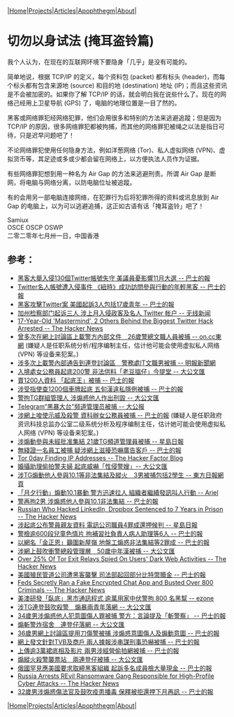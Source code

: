 |[Home](/README.md)|[Projects](/projects.md)|[Articles](/articles.md)|[Apophthegm](/apophthegm.md)|[About](/about.md)|

# 切勿以身试法 (掩耳盗铃篇)

我个人认为，在现在的互联网环境下要隐身「几乎」是没有可能的。

简单地说，根据 TCP/IP 的定义，每个资料包 (packet) 都有标头 (header)，而每个标头都有包含来源地 (source) 和目的地 (destination) 地址 (IP)；而且这些资讯是不会被加密的。如果你了解 TCP/IP 的话，就会明白我在说些什么了。现在的网络己经用上卫星导航 (GPS) 了，电脑的地理位置是一目了然的。

黑客或网络罪犯经网络犯罪，他们会用很多和特别的方法来逃避追蹤；但是因为 TCP/IP 的原因，很多网络罪犯都被拘捕，而其他的网络罪犯被绳之以法是指日可待，只是迟早问题吧了！

不论网络罪犯使用任何隐身方法，例如洋葱网络 (Tor)、私人虚拟网络 (VPN)、虚拟货币等，其足迹或多或少都会留在网络上，以方便执法人员作为证据。

有些网络罪犯想到用一种名为 Air Gap 的方法来逃避刑责。所谓 Air Gap 是断网，将电脑与网络分离，以防电脑位址被追蹤。

有的会用另一部电脑连接网络，在犯罪行为后将犯罪所得的资料或讯息放到 Air Gap 的电脑上，以为可以逃避追捕，这正如古语有话「掩耳盗铃」吧了！

Samiux  
OSCE  OSCP  OSWP  
二零二零年七月卅一日，中国香港  

## 参考：

- [黑客大舉入侵130個Twitter帳號失守 美議員憂影響11月大選 -- 巴士的報](https://www.bastillepost.com/hongkong/article/6794000-130%e5%80%8btwitter%e5%b8%b3%e8%99%9f%e9%81%ad%e9%bb%91%e5%ae%a2%e8%a5%b2%e6%93%8a-%e7%be%8e%e5%9c%8b%e8%ad%b0%e5%93%a1%e6%86%82%e5%bd%b1%e9%9f%bf11%e6%9c%88%e5%a4%a7%e9%81%b8)  
- [Twitter名人帳號遭入侵事件 《紐時》成功訪問參與行動的年輕黑客 -- 巴士的報](https://www.bastillepost.com/hongkong/article/6798918-twitter%e5%a4%9a%e5%80%8b%e5%90%8d%e4%ba%ba%e5%b8%b3%e8%99%9f%e9%81%ad%e5%85%a5%e4%be%b5-%e3%80%8a%e7%b4%90%e6%99%82%e3%80%8b%e6%8c%87%e6%98%af%e5%b9%b4%e8%bc%95%e9%bb%91%e5%ae%a2%e7%84%a1%e9%97%9c)  
- [黑客攻擊Twitter案 美國起訴3人包括17歲青年 -- 巴士的報](https://www.bastillepost.com/hongkong/article/6877523-%E9%BB%91%E5%AE%A2%E8%A5%B2%E6%93%8Atwitter%E6%A1%88-%E7%BE%8E%E5%9C%8B%E8%B5%B7%E8%A8%B43%E4%BA%BA%E5%8C%85%E6%8B%AC17%E6%AD%B2%E4%BD%9B%E5%B7%9E%E9%9D%92%E5%B9%B4)  
- [加州检察部门起诉三人 涉上月入侵政客及名人 Twitter 帐户 -- 无线新闻](http://news.tvb.com/world/5f254069335d19587c98cc96/%E5%8A%A0%E5%B7%9E%E6%AA%A2%E5%AF%9F%E9%83%A8%E9%96%80%E8%B5%B7%E8%A8%B4%E4%B8%89%E4%BA%BA-%E6%B6%89%E4%B8%8A%E6%9C%88%E5%85%A5%E4%BE%B5%E6%94%BF%E5%AE%A2%E5%8F%8A%E5%90%8D%E4%BA%BATwitter%E5%B8%B3%E6%88%B6)
- [17-Year-Old 'Mastermind', 2 Others Behind the Biggest Twitter Hack Arrested -- The Hacker News](https://thehackernews.com/2020/07/twitter-hacker-arrested.html)  
- [曾多次在網上討論區上載警方內部文件　26歲警總文職人員被捕 -- on.cc東網](https://hk.on.cc/hk/bkn/cnt/news/20200814/bkn-20200814224053227-0814_00822_001.html)  (嫌疑人是任职系统分析/程序编制主任，估计他可能会使用虚拟私人网络 (VPN) 等设备来犯案。)  
- [涉多次上載警內部通告到連登討論區　警務處IT文職男被捕 -- 明報新聞網](https://news.mingpao.com/ins/%E6%B8%AF%E8%81%9E/article/20200814/s00001/1597416940155/%E6%B6%89%E5%A4%9A%E6%AC%A1%E4%B8%8A%E8%BC%89%E8%AD%A6%E5%85%A7%E9%83%A8%E9%80%9A%E5%91%8A%E5%88%B0%E9%80%A3%E7%99%BB%E8%A8%8E%E8%AB%96%E5%8D%80-%E8%AD%A6%E5%8B%99%E8%99%95it%E6%96%87%E8%81%B7%E7%94%B7%E8%A2%AB%E6%8D%95)  
- [入境處女公務員起底200警 非法供料「老豆搵仔」今提堂 -- 大公文匯](https://www.tkww.hk/a/202008/22/AP5f406511e4b01ed767435807.html)  
- [賣1200人資料 「起底王」被捕 -- 巴士的報](https://www.bastillepost.com/hongkong/article/7030703-%e8%b3%a31200%e4%ba%ba%e8%b3%87%e6%96%99-%e3%80%8c%e8%b5%b7%e5%ba%95%e7%8e%8b%e3%80%8d%e8%a2%ab%e6%8d%95)  
- [涉受指使查1200個車牌起底 五旬漢違私隱例被捕 -- 巴士的報](https://www.bastillepost.com/hongkong/article/7029364-%e6%b6%89%e5%8f%97%e6%8c%87%e4%bd%bf%e6%9f%a51200%e5%80%8b%e8%bb%8a%e7%89%8c%e8%b3%87%e6%96%99%e8%b5%b7%e5%ba%95-%e4%ba%94%e6%97%ac%e6%bc%a2%e8%a2%ab%e6%8d%95)  
- [警拘TG群組管理人 涉煽惑他人作出刑毀 -- 大公文匯](https://www.tkww.hk/a/202008/28/AP5f48bc2ae4b01ed76744c79a.html)  
- [Telegram“黑暴大台”频道管理员被捕 -- 大公报](http://www.takungpao.com/news/232109/2020/0828/491369.html)  
- [涉網上唆使示威及殺警 資科辦女公務員被捕 -- 巴士的報](https://www.bastillepost.com/hongkong/article/7076368-%e8%b3%87%e7%a7%91%e8%be%a6%e5%a5%b3%e5%85%ac%e5%8b%99%e5%93%a1%e8%a2%ab%e6%8d%95-%e6%b6%89%e7%b6%b2%e4%b8%8a%e5%94%86%e4%bd%bf%e7%a4%ba%e5%a8%81%e5%8f%8a%e9%96%8b%e5%b1%b1%e5%88%80%e6%ae%ba%e8%ad%a6)  (嫌疑人是任职政府资讯科技总监办公室二级系统分析及程序编制主任，估计她可能会使用虚拟私人网络 (VPN) 等设备来犯案。)  
- [涉煽動參與未經批准集結 21歲TG頻道管理員被捕 --  星島日報](https://std.stheadline.com/realtime/article/1370475/%E5%8D%B3%E6%99%82-%E6%B8%AF%E8%81%9E-%E6%B6%89%E7%85%BD%E5%8B%95%E5%8F%83%E8%88%87%E6%9C%AA%E7%B6%93%E6%89%B9%E5%87%86%E9%9B%86%E7%B5%90-21%E6%AD%B2TG%E9%A0%BB%E9%81%93%E7%AE%A1%E7%90%86%E5%93%A1%E8%A2%AB%E6%8D%95)  
- [無綫證一名員工被捕 疑涉網上滋擾恐嚇廣告客戶 -- 巴士的報](https://www.bastillepost.com/hongkong/article/7136902-%e7%84%a1%e7%b6%ab%e8%ad%89%e4%b8%80%e5%90%8d%e5%93%a1%e5%b7%a5%e8%a2%ab%e6%8d%95-%e7%96%91%e6%b6%89%e7%b6%b2%e4%b8%8a%e6%bb%8b%e6%93%be%e6%81%90%e5%9a%87%e5%bb%a3%e5%91%8a%e5%ae%a2%e6%88%b6?current_cat=3)  
- [Tor 0day Finding IP Addresses -- The Hacker Factor Blog](https://www.hackerfactor.com/blog/index.php?/archives/896-Tor-0day-Finding-IP-Addresses.html)  
- [婚攝助理偷拍警夫婦 起底威嚇「性侵警嫂」-- 大公文匯](https://www.tkww.hk/a/202009/17/AP5f62ab1ce4b0eab60baaebd5.html)  
- [涉TG煽動他人參與10.1等非法集結及縱火　3男被捕包括2學生 -- 東方日報網頁](https://hk.on.cc/hk/bkn/cnt/news/20200929/bkn-20200929165726234-0929_00822_001.html)  
- [「月夕行動」煽動10.1暴動 警方迅速拉人 組織者繼續發訊叫人行動 -- Ariel](https://www.bastillepost.com/hongkong/article/7223030-%e3%80%8c%e6%9c%88%e5%a4%95%e8%a1%8c%e5%8b%95%e3%80%8d%e7%85%bd%e5%8b%9510-1%e6%9a%b4%e5%8b%95-%e8%ad%a6%e6%96%b9%e8%bf%85%e9%80%9f%e6%8b%89%e4%ba%ba-%e7%b5%84%e7%b9%94%e8%80%85%e7%b9%bc%e7%ba%8c)  
- [警再拘2男 涉煽惑他人參與10.1非法集結 -- 巴士的報](https://www.bastillepost.com/hongkong/article/7225730-%e8%ad%a6%e5%86%8d%e6%8b%982%e4%ba%ba-%e6%b6%89%e7%85%bd%e6%83%91%e4%bb%96%e4%ba%ba%e5%8f%83%e8%88%87%e5%8d%81%e4%b8%80%e9%9d%9e%e6%b3%95%e9%9b%86%e7%b5%90)  
- [Russian Who Hacked LinkedIn, Dropbox Sentenced to 7 Years in Prison -- The Hacker News](https://thehackernews.com/2020/10/russian-linkedin-hacker.html)  
- [涉起底公布警員親友資料 電訊公司職員4罪成還押候判 --  星島日報](https://std.stheadline.com/realtime/article/1393348/%E5%8D%B3%E6%99%82-%E6%B8%AF%E8%81%9E-%E6%B6%89%E8%B5%B7%E5%BA%95%E5%85%AC%E5%B8%83%E8%AD%A6%E5%93%A1%E8%A6%AA%E5%8F%8B%E8%B3%87%E6%96%99-%E9%9B%BB%E8%A8%8A%E5%85%AC%E5%8F%B8%E8%81%B7%E5%93%A14%E7%BD%AA%E6%88%90%E9%82%84%E6%8A%BC%E5%80%99%E5%88%A4)  
- [警檢逾600段兒童色情片 拘補習社負責人病人助理等6人 -- 巴士的報](https://www.bastillepost.com/hongkong/article/7311352-%e8%ad%a6%e6%96%b9%e6%8b%986%e7%94%b7%e6%b6%89%e8%a3%9c%e7%bf%92%e7%a4%be%e8%b2%a0%e8%b2%ac%e4%ba%ba%e7%97%85%e4%ba%ba%e5%8a%a9%e7%90%86-%e6%aa%a2%e9%80%be600%e6%ae%b5%e5%85%92%e7%ab%a5%e8%89%b2)  
- [以網名「金正恩」籲圍新屋嶺 地盤工煽惑非法集結等2罪成 -- 巴士的報](https://www.bastillepost.com/hongkong/article/7326176-%e4%bb%a5%e7%b6%b2%e5%90%8d%e3%80%8c%e9%87%91%e6%ad%a3%e6%81%a9%e3%80%8d%e7%b1%b2%e5%9c%8d%e6%96%b0%e5%b1%8b%e5%b6%ba-%e5%9c%b0%e7%9b%a4%e5%b7%a5%e7%85%bd%e6%83%91%e9%9d%9e%e6%b3%95%e9%9b%86%e7%b5%90)  
- [涉網上鼓吹衝警總殺管理層　50歲中年漢被捕 -- 大公文匯](https://www.tkww.hk/a/202012/08/AP5fcf0875e4b05fd5771f1762.html)  
- [Over 25% Of Tor Exit Relays Spied On Users' Dark Web Activities -- The Hacker News](https://thehackernews.com/2021/05/over-25-of-tor-exit-relays-are-spying.html)  
- [美國殖民管道公司遭黑客襲擊 司法部起回部分比特幣贖金 -- 巴士的報](https://www.bastillepost.com/hongkong/article/8589435-%e7%be%8e%e5%9c%8b%e6%ae%96%e6%b0%91%e7%ae%a1%e9%81%93%e5%85%ac%e5%8f%b8%e9%81%ad%e9%bb%91%e5%ae%a2%e8%a5%b2%e6%93%8a-%e5%8f%b8%e6%b3%95%e9%83%a8%e8%b5%b7%e5%9b%9e%e9%83%a8%e5%88%86%e6%af%94%e7%89%b9?current_cat=6)  
- [Feds Secretly Ran a Fake Encrypted Chat App and Busted Over 800 Criminals -- The Hacker News](https://thehackernews.com/2021/06/feds-secretly-ran-fake-encrypted-chat.html)  
- [美澳研發「臥底」黑巿通訊程式 逾萬用家中伏警拘 800 名黑幫 -- ezone](https://ezone.ulifestyle.com.hk/article/2978679/%E7%BE%8E%E6%BE%B3%E7%A0%94%E7%99%BC%E3%80%8C%E8%87%A5%E5%BA%95%E3%80%8D%E9%BB%91%E5%B7%BF%E9%80%9A%E8%A8%8A%E7%A8%8B%E5%BC%8F%20%E9%80%BE%E8%90%AC%E7%94%A8%E5%AE%B6%E4%B8%AD%E4%BC%8F%E8%AD%A6%E6%8B%98%20800%20%E5%90%8D%E9%BB%91%E5%B9%AB)  
- [涉TG連登鼓吹殺警　煽暴兩青年落網 -- 大公文匯](https://www.tkww.hk/a/202107/05/AP60e2aaabe4b0c7e5becf9e78.html)  
- [34歲男涉煽惑他人犯意圖傷人罪被捕 警方：言論提及「斬警察」 -- 巴士的報](https://www.bastillepost.com/hongkong/article/8741528-34%e6%ad%b2%e7%94%b7%e6%b6%89%e7%85%bd%e6%83%91%e4%bb%96%e4%ba%ba%e7%8a%af%e6%84%8f%e5%9c%96%e5%82%b7%e4%ba%ba%e7%bd%aa%e8%a2%ab%e6%8d%95-%e8%ad%a6%e6%96%b9%ef%bc%9a%e8%a8%80%e8%ab%96%e6%8f%90)  
- [煽斬警炸宿舍　連登仔落網 -- 大公文匯](https://www.tkww.hk/a/202107/06/AP60e3a826e4b0c7e5becfe78c.html)  
- [36歲男網上討論區提用刀傷警被捕 涉煽惑意圖傷人及煽動意圖 -- 巴士的報](https://www.bastillepost.com/hongkong/article/8768447-36%e6%ad%b2%e7%94%b7%e5%ad%90%e8%a2%ab%e6%8d%95%e6%b6%89%e3%80%8c%e7%85%bd%e6%83%91%e4%bb%96%e4%ba%ba%e6%84%8f%e5%9c%96%e5%82%b7%e4%ba%ba%e3%80%8d%e5%8f%8a%e3%80%8c%e7%85%bd%e5%8b%95%e6%84%8f%e5%9c%96)  
- [網上發文針對TVB及商戶 兩人據報涉串謀刑事恐嚇被捕 -- 巴士的報](https://www.bastillepost.com/hongkong/article/8897493-%e7%b6%b2%e4%b8%8a%e7%99%bc%e6%96%87%e9%87%9d%e5%b0%8dtvb%e5%8f%8a%e5%95%86%e6%88%b6-%e5%85%a9%e4%ba%ba%e6%93%9a%e5%a0%b1%e6%b6%89%e4%b8%b2%e8%ac%80%e5%88%91%e4%ba%8b%e6%81%90%e5%9a%87%e8%a2%ab)  
- [上傳逾3萬裙底相及影片 兩男涉經營偷拍網被捕 -- 巴士的報](https://www.bastillepost.com/hongkong/article/8923064-%e4%b8%8a%e5%82%b3%e9%80%be3%e8%90%ac%e8%a3%99%e5%ba%95%e7%9b%b8%e5%8f%8a%e5%bd%b1%e7%89%87-%e5%85%a9%e7%94%b7%e6%b6%89%e7%b6%93%e7%87%9f%e5%81%b7%e6%8b%8d%e7%b6%b2%e8%a2%ab%e6%8d%95)  
- [煽縱火殺警襲票站　兩連登仔被捕 -- 大公文匯](https://www.tkww.hk/a/202112/18/AP61bd2484e4b07ec0fc4499d3.html)  
- [俄國罕見應美國要求取締黑客組織 起訴多名成員檢大量現金 -- 巴士的報](https://www.bastillepost.com/hongkong/article/9996955-%e4%bf%84%e5%9c%8b%e7%bd%95%e8%a6%8b%e6%87%89%e7%be%8e%e5%9c%8b%e8%a6%81%e6%b1%82%e5%8f%96%e7%b7%a0%e9%bb%91%e5%ae%a2%e7%b5%84%e7%b9%94-%e8%b5%b7%e8%a8%b4%e5%a4%9a%e5%90%8d%e6%88%90%e5%93%a1%e6%aa%a2)  
- [Russia Arrests REvil Ransomware Gang Responsible for High-Profile Cyber Attacks -- The Hacker News](https://thehackernews.com/2022/01/russia-arrests-revil-ransomware-gang.html)  
- [32歲男涉煽惑傷法官及鼓吹疫患播毒 保釋被拒還押下月再訊 -- 巴士的報](https://www.bastillepost.com/hongkong/article/10418048-%e7%b6%ad%e4%bf%ae%e5%b7%a5%e6%b6%89%e7%85%bd%e6%83%91%e5%82%b7%e6%b3%95%e5%ae%98%e5%8f%8a%e9%bc%93%e5%90%b9%e7%a2%ba%e8%a8%ba%e8%80%85%e3%80%8c%e6%92%ad%e6%af%92%e3%80%8d-%e4%bf%9d%e9%87%8b%e8%a2%ab?current_cat=1)    

|[Home](/README.md)|[Projects](/projects.md)|[Articles](/articles.md)|[Apophthegm](/apophthegm.md)|[About](/about.md)|
